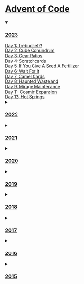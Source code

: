 # [Advent of Code](https://adventofcode.com/)
<details open>
<summary><h3><a href=./2023>2023</a></h3></summary>
<a href=./2023/Day01>Day 1: Trebuchet?!</a>
<br/>
<a href=./2023/Day02>Day 2: Cube Conundrum</a>
<br/>
<a href=./2023/Day03>Day 3: Gear Ratios</a>
<br/>
<a href=./2023/Day04>Day 4: Scratchcards</a>
<br/>
<a href=./2023/Day05>Day 5: If You Give A Seed A Fertilizer</a>
<br/>
<a href=./2023/Day06>Day 6: Wait For It</a>
<br/>
<a href=./2023/Day07>Day 7: Camel Cards</a>
<br/>
<a href=./2023/Day08>Day 8: Haunted Wasteland</a>
<br/>
<a href=./2023/Day09>Day 9: Mirage Maintenance</a>
<br/>
<a href=./2023/Day11>Day 11: Cosmic Expansion</a>
<br/>
<a href=./2023/Day12>Day 12: Hot Springs</a>
<br/>
</details>
<details>
<summary><h3><a href=./2022>2022</a></h3></summary>
<a href=./2022/Day01>Day 1: Calorie Counting</a>
<br/>
<a href=./2022/Day02>Day 2: Rock Paper Scissors</a>
<br/>
<a href=./2022/Day03>Day 3: Rucksack Reorganization</a>
<br/>
<a href=./2022/Day04>Day 4: Camp Cleanup</a>
<br/>
<a href=./2022/Day05>Day 5: Supply Stacks</a>
<br/>
<a href=./2022/Day06>Day 6: Tuning Trouble</a>
<br/>
<a href=./2022/Day07>Day 7: No Space Left On Device</a>
<br/>
<a href=./2022/Day08>Day 8: Treetop Tree House</a>
<br/>
<a href=./2022/Day09>Day 9: Rope Bridge</a>
<br/>
<a href=./2022/Day10>Day 10: Cathode-Ray Tube</a>
<br/>
<a href=./2022/Day11>Day 11: Monkey in the Middle</a>
<br/>
<a href=./2022/Day12>Day 12: Hill Climbing Algorithm</a>
<br/>
<a href=./2022/Day13>Day 13: Distress Signal</a>
<br/>
<a href=./2022/Day14>Day 14: Regolith Reservoir</a>
<br/>
<a href=./2022/Day15>Day 15: Beacon Exclusion Zone</a>
<br/>
<a href=./2022/Day16>Day 16: Proboscidea Volcanium</a>
<br/>
<a href=./2022/Day17>Day 17: Pyroclastic Flow</a>
<br/>
<a href=./2022/Day18>Day 18: Boiling Boulders</a>
<br/>
<a href=./2022/Day19>Day 19: Not Enough Minerals</a>
<br/>
<a href=./2022/Day20>Day 20: Grove Positioning System</a>
<br/>
<a href=./2022/Day21>Day 21: Monkey Math</a>
<br/>
<a href=./2022/Day23>Day 23: Unstable Diffusion</a>
<br/>
<a href=./2022/Day25>Day 25: Full of Hot Air</a>
<br/>
</details>
<details>
<summary><h3><a href=./2021>2021</a></h3></summary>
<a href=./2021/Day01>Day 1: Sonar Sweep</a>
<br/>
<a href=./2021/Day02>Day 2: Dive!</a>
<br/>
<a href=./2021/Day03>Day 3: Binary Diagnostic</a>
<br/>
<a href=./2021/Day04>Day 4: Giant Squid</a>
<br/>
<a href=./2021/Day05>Day 5: Hydrothermal Venture</a>
<br/>
<a href=./2021/Day06>Day 6: Lanternfish</a>
<br/>
<a href=./2021/Day07>Day 7: The Treachery of Whales</a>
<br/>
<a href=./2021/Day08>Day 8: Seven Segment Search</a>
<br/>
<a href=./2021/Day09>Day 9: Smoke Basin</a>
<br/>
<a href=./2021/Day10>Day 10: Syntax Scoring</a>
<br/>
<a href=./2021/Day11>Day 11: Dumbo Octopus</a>
<br/>
</details>
<details>
<summary><h3><a href=./2020>2020</a></h3></summary>
<a href=./2020/Day01>Day 1: Report Repair</a>
<br/>
<a href=./2020/Day02>Day 2: Password Philosophy</a>
<br/>
<a href=./2020/Day03>Day 3: Toboggan Trajectory</a>
<br/>
<a href=./2020/Day04>Day 4: Passport Processing</a>
<br/>
<a href=./2020/Day05>Day 5: Binary Boarding</a>
<br/>
<a href=./2020/Day06>Day 6: Custom Customs</a>
<br/>
<a href=./2020/Day07>Day 7: Handy Haversacks</a>
<br/>
<a href=./2020/Day08>Day 8: Handheld Halting</a>
<br/>
<a href=./2020/Day09>Day 9: Encoding Error</a>
<br/>
<a href=./2020/Day10>Day 10: Adapter Array</a>
<br/>
<a href=./2020/Day11>Day 11: Seating System</a>
<br/>
<a href=./2020/Day12>Day 12: Rain Risk</a>
<br/>
<a href=./2020/Day13>Day 13: Shuttle Search</a>
<br/>
<a href=./2020/Day14>Day 14: Docking Data</a>
<br/>
<a href=./2020/Day15>Day 15: Rambunctious Recitation</a>
<br/>
<a href=./2020/Day16>Day 16: Ticket Translation</a>
<br/>
<a href=./2020/Day17>Day 17: Conway Cubes</a>
<br/>
<a href=./2020/Day18>Day 18: Operation Order</a>
<br/>
<a href=./2020/Day19>Day 19: Monster Messages</a>
<br/>
<a href=./2020/Day20>Day 20: Jurassic Jigsaw</a>
<br/>
<a href=./2020/Day21>Day 21: Allergen Assessment</a>
<br/>
<a href=./2020/Day22>Day 22: Crab Combat</a>
<br/>
<a href=./2020/Day23>Day 23: Crab Cups</a>
<br/>
<a href=./2020/Day24>Day 24: Lobby Layout</a>
<br/>
<a href=./2020/Day25>Day 25: Combo Breaker</a>
<br/>
</details>
<details>
<summary><h3><a href=./2019>2019</a></h3></summary>
<a href=./2019/Day01>Day 1: The Tyranny of the Rocket Equation</a>
<br/>
<a href=./2019/Day02>Day 2: 1202 Program Alarm</a>
<br/>
<a href=./2019/Day03>Day 3: Crossed Wires</a>
<br/>
<a href=./2019/Day04>Day 4: Secure Container</a>
<br/>
<a href=./2019/Day05>Day 5: Sunny with a Chance of Asteroids</a>
<br/>
<a href=./2019/Day06>Day 6: Universal Orbit Map</a>
<br/>
<a href=./2019/Day07>Day 7: Amplification Circuit</a>
<br/>
<a href=./2019/Day08>Day 8: Space Image Format</a>
<br/>
<a href=./2019/Day09>Day 9: Sensor Boost</a>
<br/>
<a href=./2019/Day10>Day 10: Monitoring Station</a>
<br/>
<a href=./2019/Day11>Day 11: Space Police</a>
<br/>
<a href=./2019/Day12>Day 12: The N-Body Problem</a>
<br/>
<a href=./2019/Day13>Day 13</a>
<br/>
<a href=./2019/Day14>Day 14</a>
<br/>
<a href=./2019/Day15>Day 15</a>
<br/>
<a href=./2019/Day16>Day 16</a>
<br/>
<a href=./2019/Day17>Day 17</a>
<br/>
<a href=./2019/Day19>Day 19</a>
<br/>
</details>
<details>
<summary><h3><a href=./2018>2018</a></h3></summary>
<a href=./2018/Day01>Day 1: Chronal Calibration</a>
<br/>
<a href=./2018/Day02>Day 2: Inventory Management System</a>
<br/>
<a href=./2018/Day03>Day 3: No Matter How You Slice It</a>
<br/>
<a href=./2018/Day04>Day 4: Repose Record</a>
<br/>
<a href=./2018/Day05>Day 5: Alchemical Reduction</a>
<br/>
<a href=./2018/Day06>Day 6: Chronal Coordinates</a>
<br/>
<a href=./2018/Day07>Day 7: The Sum of Its Parts</a>
<br/>
<a href=./2018/Day08>Day 8: Memory Maneuver</a>
<br/>
<a href=./2018/Day09>Day 9: Marble Mania</a>
<br/>
<a href=./2018/Day10>Day 10: The Stars Align</a>
<br/>
<a href=./2018/Day11>Day 11</a>
<br/>
<a href=./2018/Day12>Day 12: Subterranean Sustainability</a>
<br/>
<a href=./2018/Day13>Day 13</a>
<br/>
</details>
<details>
<summary><h3><a href=./2017>2017</a></h3></summary>
<a href=./2017/Day01>Day 1: Inverse Captcha</a>
<br/>
<a href=./2017/Day02>Day 2: Corruption Checksum</a>
<br/>
<a href=./2017/Day03>Day 3</a>
<br/>
</details>
<details>
<summary><h3><a href=./2016>2016</a></h3></summary>
<a href=./2016/Day01>Day 1: No Time for a Taxicab</a>
<br/>
<a href=./2016/Day02>Day 2: Bathroom Security</a>
<br/>
<a href=./2016/Day03>Day 3: Squares With Three Sides</a>
<br/>
</details>
<details>
<summary><h3><a href=./2015>2015</a></h3></summary>
<a href=./2015/Day01>Day 1: Not Quite Lisp</a>
<br/>
<a href=./2015/Day02>Day 2: I Was Told There Would Be No Math</a>
<br/>
<a href=./2015/Day03>Day 3: Perfectly Spherical Houses in a Vacuum</a>
<br/>
<a href=./2015/Day04>Day 4: The Ideal Stocking Stuffer</a>
<br/>
<a href=./2015/Day05>Day 5: Doesn't He Have Intern-Elves For This?</a>
<br/>
<a href=./2015/Day06>Day 6: Probably a Fire Hazard</a>
<br/>
<a href=./2015/Day07>Day 7: Some Assembly Required</a>
<br/>
<a href=./2015/Day08>Day 8: Matchsticks</a>
<br/>
<a href=./2015/Day09>Day 9: All in a Single Night</a>
<br/>
<a href=./2015/Day10>Day 10: Elves Look, Elves Say</a>
<br/>
<a href=./2015/Day11>Day 11: Corporate Policy</a>
<br/>
<a href=./2015/Day12>Day 12: JSAbacusFramework.io</a>
<br/>
<a href=./2015/Day13>Day 13: Knights of the Dinner Table</a>
<br/>
</details>
